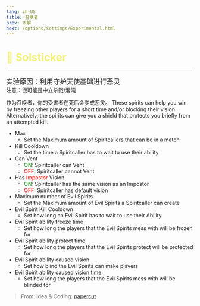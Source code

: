 ```yaml
---
lang: zh-US
title: 召唤者
prev: 求解
next: /options/Settings/Experimental.html
---
```


# <font color=#f2f17e>🌟 <b>Solsticker</b></font> <Badge text="Neutral" type="tip" vertical="middle"/>

***

<font size=4em>实验原因：利用守护天使基础进行恶灵</font><br>
注意：很可能是中立杀戮/混沌

作为召唤者，你的受害者在死后会变成恶灵。 These spirits can help you win by freezing other players for a short time and/or blocking their vision. Alternatively, the spirits can give you a shield that protects you briefly from an attempted kill.

- Max
  - Set the Maximum amount of Spiritcallers that can be in a match
- Kill Cooldown
  - Set the time a Spiritcaller has to wait to use their ability
- Can Vent
  - <font color=green>ON</font>: Spiritcaller can Vent
  - <font color=red>OFF</font>: Spiritcaller cannot Vent
- Has <font color=red>Impostor</font> Vision
  - <font color=green>ON</font>: Spiritcaller has the same vision as an Impostor
  - <font color=red>OFF</font>: Spiritcaller has default vision
- Maximum number of Evil Spirits
  - Set the Maximum amount of Evil Spirits a Spiritcaller can create
- Evil Spirit Kill Cooldown
  - Set how long an Evil Spirit has to wait to use their Ability
- Evil Spirit ability freeze time
  - Set how long the players that the Evil Spirits mess with will be frozen for
- Evil Spirit ability protect time
  - Set how long the players that the Evil Spirits protect will be protected for
- Evil Spirit ability caused vision
  - Set how blind the Evil Spirits can make players
- Evil Spirit ability caused vision time
  - Set how long the players that the Evil Spirits mess with will be blinded for

> From: Idea & Coding: [papercut](https://github.com/lars-wu)
